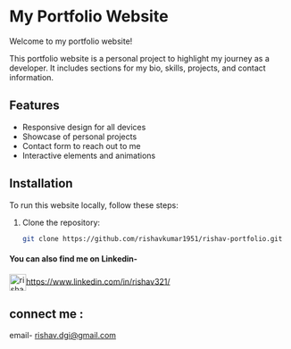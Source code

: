 # My Portfolio Website

Welcome to my portfolio website!

This portfolio website is a personal project to highlight my journey as a developer. It includes sections for my bio, skills, projects, and contact information.

## Features
- Responsive design for all devices
- Showcase of personal projects
- Contact form to reach out to me
- Interactive elements and animations

## Installation
To run this website locally, follow these steps:

1. Clone the repository:
   ```sh
   git clone https://github.com/rishavkumar1951/rishav-portfolio.git

#### You can also find me on Linkedin- 
<img align="center" alt="rishav321 | LinkedIn" width="30px" src="https://img.icons8.com/color/48/000000/linkedin.png" />https://www.linkedin.com/in/rishav321/</img>

## connect me : 
email- rishav.dgi@gmail.com